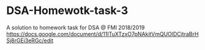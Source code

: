 # DSA-Homewotk-task-3
A solution to homework task for DSA @ FMI 2018/2019
https://docs.google.com/document/d/11ITuXTzxO7pNAkitVmQUOlDCitraBrHSj8rGEi3eRGc/edit
